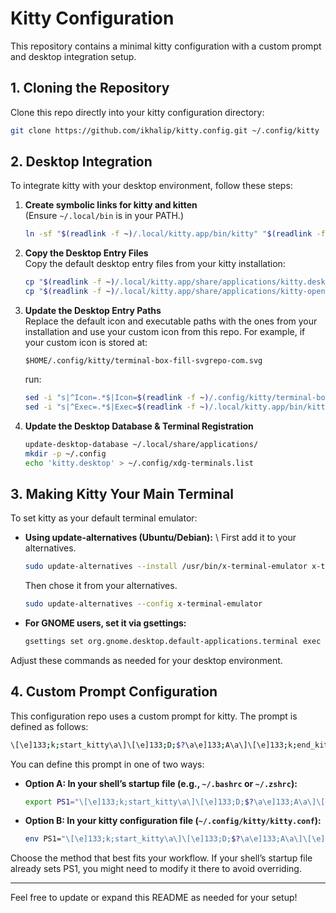 # Kitty Configuration

This repository contains a minimal kitty configuration with a custom prompt and desktop integration setup.

## 1. Cloning the Repository

Clone this repo directly into your kitty configuration directory:

```sh
git clone https://github.com/ikhalip/kitty.config.git ~/.config/kitty
```

## 2. Desktop Integration

To integrate kitty with your desktop environment, follow these steps:

1. **Create symbolic links for kitty and kitten**  
   (Ensure `~/.local/bin` is in your PATH.)
   ```sh
   ln -sf "$(readlink -f ~)/.local/kitty.app/bin/kitty" "$(readlink -f ~)/.local/kitty.app/bin/kitten" "$(readlink -f ~)/.local/bin/"
   ```

2. **Copy the Desktop Entry Files**  
   Copy the default desktop entry files from your kitty installation:
   ```sh
   cp "$(readlink -f ~)/.local/kitty.app/share/applications/kitty.desktop" ~/.local/share/applications/
   cp "$(readlink -f ~)/.local/kitty.app/share/applications/kitty-open.desktop" ~/.local/share/applications/
   ```

3. **Update the Desktop Entry Paths**  
   Replace the default icon and executable paths with the ones from your installation and use your custom icon from this repo. For example, if your custom icon is stored at:
   ```
   $HOME/.config/kitty/terminal-box-fill-svgrepo-com.svg
   ```
   run:
   ```sh
   sed -i "s|^Icon=.*$|Icon=$(readlink -f ~)/.config/kitty/terminal-box-fill-svgrepo-com.svg|g" ~/.local/share/applications/kitty*.desktop
   sed -i "s|^Exec=.*$|Exec=$(readlink -f ~)/.local/kitty.app/bin/kitty|g" ~/.local/share/applications/kitty*.desktop
   ```

4. **Update the Desktop Database & Terminal Registration**  
   ```sh
   update-desktop-database ~/.local/share/applications/
   mkdir -p ~/.config
   echo 'kitty.desktop' > ~/.config/xdg-terminals.list
   ```

## 3. Making Kitty Your Main Terminal

To set kitty as your default terminal emulator:

- **Using update-alternatives (Ubuntu/Debian):**
  \ First add it to your alternatives.
  ```sh
  sudo update-alternatives --install /usr/bin/x-terminal-emulator x-terminal-emulator $(readlink -f ~/.local/kitty.app/bin/kitty) 50
  ```
  Then chose it from your alternatives.
  ```sh
  sudo update-alternatives --config x-terminal-emulator
  ```
- **For GNOME users, set it via gsettings:**
  ```sh
  gsettings set org.gnome.desktop.default-applications.terminal exec "$(readlink -f ~/.local/kitty.app/bin/kitty)"
  ```
Adjust these commands as needed for your desktop environment.

## 4. Custom Prompt Configuration

This configuration repo uses a custom prompt for kitty. The prompt is defined as follows:

```sh
\[\e]133;k;start_kitty\a\]\[\e]133;D;$?\a\e]133;A\a\]\[\e]133;k;end_kitty\a\]\[\e[1;32m\]\u@\h\[\e[0m\]:\[\e[1;34m\]\w\[\e[0m\]\$ \[\e]133;k;start_suffix_kitty\a\]\[\e]2;\w\a\]\[\e]133;k;end_suffix_kitty\a\]
```

You can define this prompt in one of two ways:

- **Option A: In your shell’s startup file (e.g., `~/.bashrc` or `~/.zshrc`):**
  ```sh
  export PS1="\[\e]133;k;start_kitty\a\]\[\e]133;D;$?\a\e]133;A\a\]\[\e]133;k;end_kitty\a\]\[\e[1;32m\]\u@\h\[\e[0m\]:\[\e[1;34m\]\w\[\e[0m\]\$ \[\e]133;k;start_suffix_kitty\a\]\[\e]2;\w\a\]\[\e]133;k;end_suffix_kitty\a\]"
  ```

- **Option B: In your kitty configuration file (`~/.config/kitty/kitty.conf`):**
  ```sh
  env PS1="\[\e]133;k;start_kitty\a\]\[\e]133;D;$?\a\e]133;A\a\]\[\e]133;k;end_kitty\a\]\[\e[1;32m\]\u@\h\[\e[0m\]:\[\e[1;34m\]\w\[\e[0m\]\$ \[\e]133;k;start_suffix_kitty\a\]\[\e]2;\w\a\]\[\e]133;k;end_suffix_kitty\a\]"
  ```

Choose the method that best fits your workflow. If your shell’s startup file already sets PS1, you might need to modify it there to avoid overriding.

---

Feel free to update or expand this README as needed for your setup!

